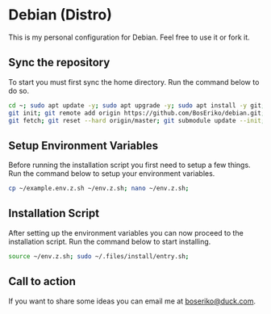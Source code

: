 # Debian (Distro)
This is my personal configuration for Debian. Feel free to use it or fork it.

## Sync the repository
To start you must first sync the home directory. Run the command below to do so.
```sh
cd ~; sudo apt update -y; sudo apt upgrade -y; sudo apt install -y git;
git init; git remote add origin https://github.com/BosEriko/debian.git;
git fetch; git reset --hard origin/master; git submodule update --init;
```

## Setup Environment Variables
Before running the installation script you first need to setup a few things. Run the command below to setup your environment variables.
```sh
cp ~/example.env.z.sh ~/env.z.sh; nano ~/env.z.sh;
```

## Installation Script
After setting up the environment variables you can now proceed to the installation script. Run the command below to start installing.
```sh
source ~/env.z.sh; sudo ~/.files/install/entry.sh;
```

## Call to action
If you want to share some ideas you can email me at boseriko@duck.com.